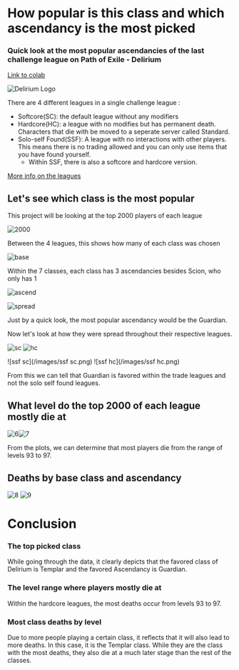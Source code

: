 # How popular is this class and which ascendancy is the most picked

### Quick look at the most popular ascendancies of the last challenge league on Path of Exile - Delirium

[Link to colab](https://colab.research.google.com/drive/1650y40rFd9Jbb0jOARthdWLXU9sQEvUf#scrollTo=A2P-v-X6pGKW)

![Delirium Logo](Delirium_league_logo.png)


There are 4 different leagues in a single challenge league :
- Softcore(SC): the default league without any modifiers
- Hardcore(HC): a league with no modifies but has permanent death. Characters that die with be moved to a seperate server called Standard. 
- Solo-self Found(SSF): A league with no interactions with other players. This means there is no trading allowed and you can only use items that you have found yourself.
  - Within SSF, there is also a softcore and hardcore version.

[More info on the leagues](https://pathofexile.gamepedia.com/League)

## Let's see which class is the most popular
This project will be looking at the top 2000 players of each league

![2000](/images/1.png)

Between the 4 leagues, this shows how many of each class was chosen

![base](/images/4.png)

Within the 7 classes, each class has 3 ascendancies besides Scion, who only has 1

![ascend](/images/2.png)

![spread](/images/5.png)

Just by a quick look, the most popular ascendancy would be the Guardian.

Now let's look at how they were spread throughout their respective leagues.

![sc](/images/sc.png) ![hc](/images/hc.png)

![ssf sc](/images/ssf sc.png) ![ssf hc](/images/ssf hc.png)

From this we can tell that Guardian is favored within the trade leagues and not the solo self found leagues.

## What level do the top 2000 of each league mostly die at

![6](/images/6.png)![7](/images/7.png)

From the plots, we can determine that most players die from the range of levels 93 to 97.

## Deaths by base class and ascendancy

![8](/images/8.png) ![9](/images/9.png)



# Conclusion

### The top picked class
While going through the data, it clearly depicts that the favored class of Delirium is Templar and the favored Ascendancy is Guardian.

### The level range where players mostly die at
Within the hardcore leagues, the most deaths occur from levels 93 to 97.

### Most class deaths by level
Due to more people playing a certain class, it reflects that it will also lead to more deaths. In this case, it is the Templar class. While they are the class with the most deaths, they also die at a much later stage than the rest of the classes. 
